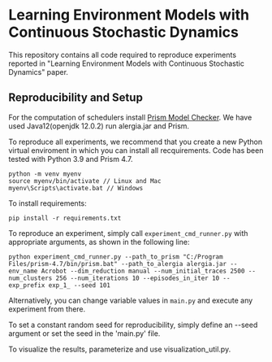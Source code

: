 # Learning Environment Models with Continuous Stochastic Dynamics 
This repository contains all code required to reproduce experiments reported in "Learning Environment Models with Continuous Stochastic Dynamics" paper.

## Reproducibility and Setup
For the computation of schedulers install [Prism Model Checker](https://www.prismmodelchecker.org/).
We have used Java12(openjdk 12.0.2) run alergia.jar and Prism.

To reproduce all experiments, we recommend that you create a new Python virtual enviroment in which you can install all recquirements.
Code has been tested with Python 3.9 and Prism 4.7.
```
python -m venv myenv
source myenv/bin/activate // Linux and Mac
myenv\Scripts\activate.bat // Windows
```
To install requirements:
```
pip install -r requirements.txt
```

To reproduce an experiment, simply call `experiment_cmd_runner.py` with appropriate arguments, as shown in the following line:
```
python experiment_cmd_runner.py --path_to_prism "C:/Program Files/prism-4.7/bin/prism.bat" --path_to_alergia alergia.jar --env_name Acrobot --dim_reduction manual --num_initial_traces 2500 --num_clusters 256 --num_iterations 10 --episodes_in_iter 10 --exp_prefix exp_1_ --seed 101
```
Alternatively, you can change variable values in `main.py` and execute any experiment from there. 

To set a constant random seed for reproducibility, simply define an --seed argument or set the seed in the 'main.py' file.

To visualize the results, parameterize and use visualization_util.py.
